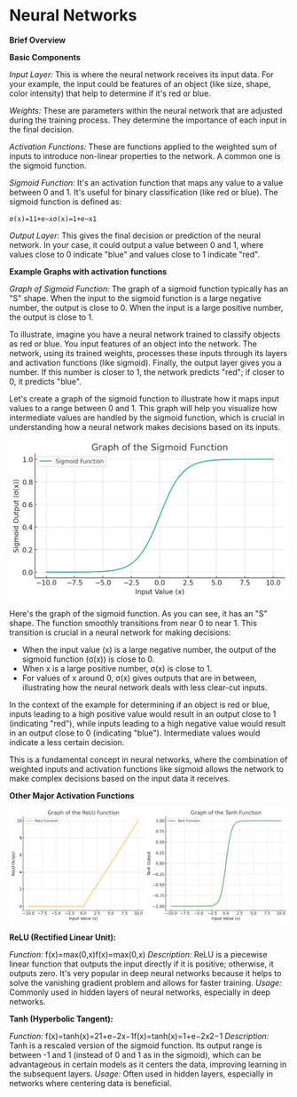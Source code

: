 # Neural Networks

**Brief Overview**

**Basic Components**

_Input Layer:_ This is where the neural network receives its input data. For your example, the input could be features of an object (like size, shape, color intensity) that help to determine if it's red or blue.

_Weights:_ These are parameters within the neural network that are adjusted during the training process. They determine the importance of each input in the final decision.

_Activation Functions:_ These are functions applied to the weighted sum of inputs to introduce non-linear properties to the network. A common one is the sigmoid function.

_Sigmoid Function:_ It's an activation function that maps any value to a value between 0 and 1. It's useful for binary classification (like red or blue). The sigmoid function is defined as:

    σ(x)=11+e−xσ(x)=1+e−x1​

_Output Layer:_ This gives the final decision or prediction of the neural network. In your case, it could output a value between 0 and 1, where values close to 0 indicate "blue" and values close to 1 indicate "red".

**Example Graphs with activation functions**

_Graph of Sigmoid Function:_ The graph of a sigmoid function typically has an "S" shape. When the input to the sigmoid function is a large negative number, the output is close to 0. When the input is a large positive number, the output is close to 1.

To illustrate, imagine you have a neural network trained to classify objects as red or blue. You input features of an object into the network. The network, using its trained weights, processes these inputs through its layers and activation functions (like sigmoid). Finally, the output layer gives you a number. If this number is closer to 1, the network predicts "red"; if closer to 0, it predicts "blue".

Let's create a graph of the sigmoid function to illustrate how it maps input values to a range between 0 and 1. This graph will help you visualize how intermediate values are handled by the sigmoid function, which is crucial in understanding how a neural network makes decisions based on its inputs.

![Sigmoid Graph Image](./sigmoid.png)

Here's the graph of the sigmoid function. As you can see, it has an "S" shape. The function smoothly transitions from near 0 to near 1. This transition is crucial in a neural network for making decisions:

- When the input value (x) is a large negative number, the output of the sigmoid function (σ(x)) is close to 0.
- When x is a large positive number, σ(x) is close to 1.
- For values of x around 0, σ(x) gives outputs that are in between, illustrating how the neural network deals with less clear-cut inputs.

In the context of the example for determining if an object is red or blue, inputs leading to a high positive value would result in an output close to 1 (indicating "red"), while inputs leading to a high negative value would result in an output close to 0 (indicating "blue"). Intermediate values would indicate a less certain decision.

This is a fundamental concept in neural networks, where the combination of weighted inputs and activation functions like sigmoid allows the network to make complex decisions based on the input data it receives.

**Other Major Activation Functions**

![Sigmoid Graph Image](./ReLU_Tanh.png)

**ReLU (Rectified Linear Unit):**

_Function:_ f(x)=max⁡(0,x)f(x)=max(0,x)
_Description:_ ReLU is a piecewise linear function that outputs the input directly if it is positive; otherwise, it outputs zero. It's very popular in deep neural networks because it helps to solve the vanishing gradient problem and allows for faster training.
_Usage:_ Commonly used in hidden layers of neural networks, especially in deep networks.

**Tanh (Hyperbolic Tangent):**

_Function:_ f(x)=tanh⁡(x)=21+e−2x−1f(x)=tanh(x)=1+e−2x2​−1
_Description:_ Tanh is a rescaled version of the sigmoid function. Its output range is between -1 and 1 (instead of 0 and 1 as in the sigmoid), which can be advantageous in certain models as it centers the data, improving learning in the subsequent layers.
_Usage:_ Often used in hidden layers, especially in networks where centering data is beneficial.
